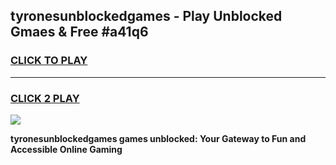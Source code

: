 
## tyronesunblockedgames - Play Unblocked Gmaes & Free #a41q6
<h3>
<a href="https://news.freeplayer.one?title=tyronesunblockedgames&ref=24F">CLICK TO PLAY</a></h3>
<hr>

<h3>
<a href="https://news.freeplayer.one?title=tyronesunblockedgames&ref=24F">CLICK 2 PLAY</a>
  
</h3>

<a href="https://news.freeplayer.one?title=tyronesunblockedgames&ref=24F/"><img src="https://clearcache.store/games.png"></a>


**tyronesunblockedgames games unblocked: Your Gateway to Fun and Accessible Online Gaming**
